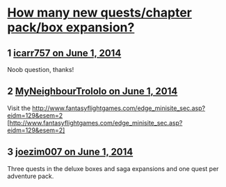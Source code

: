 # [How many new quests/chapter pack/box expansion?](https://community.fantasyflightgames.com/topic/107693-how-many-new-questschapter-packbox-expansion/)

## 1 [icarr757 on June 1, 2014](https://community.fantasyflightgames.com/topic/107693-how-many-new-questschapter-packbox-expansion/?do=findComment&comment=1104978)

Noob question, thanks!

## 2 [MyNeighbourTrololo on June 1, 2014](https://community.fantasyflightgames.com/topic/107693-how-many-new-questschapter-packbox-expansion/?do=findComment&comment=1104980)

Visit the http://www.fantasyflightgames.com/edge_minisite_sec.asp?eidm=129&esem=2 [http://www.fantasyflightgames.com/edge_minisite_sec.asp?eidm=129&esem=2]

## 3 [joezim007 on June 1, 2014](https://community.fantasyflightgames.com/topic/107693-how-many-new-questschapter-packbox-expansion/?do=findComment&comment=1105040)

Three quests in the deluxe boxes and saga expansions and one quest per adventure pack.

